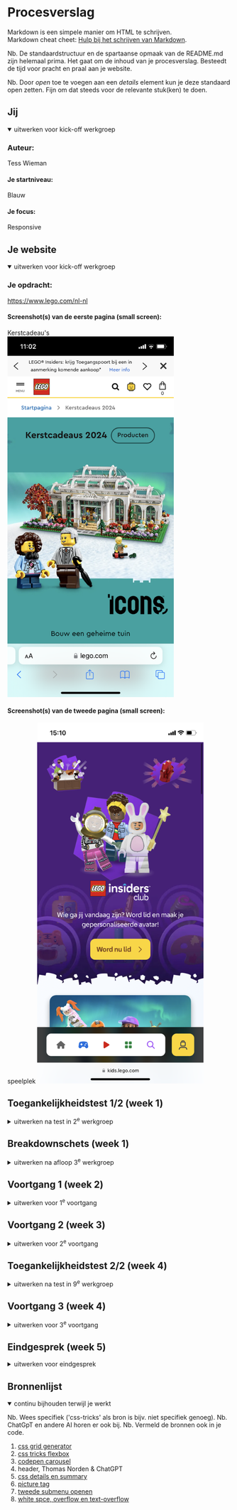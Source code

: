 # Procesverslag
Markdown is een simpele manier om HTML te schrijven.  
Markdown cheat cheet: [Hulp bij het schrijven van Markdown](https://github.com/adam-p/markdown-here/wiki/Markdown-Cheatsheet).

Nb. De standaardstructuur en de spartaanse opmaak van de README.md zijn helemaal prima. Het gaat om de inhoud van je procesverslag. Besteedt de tijd voor pracht en praal aan je website.

Nb. Door *open* toe te voegen aan een *details* element kun je deze standaard open zetten. Fijn om dat steeds voor de relevante stuk(ken) te doen.





## Jij

<details open>
  <summary>uitwerken voor kick-off werkgroep</summary>

  ### Auteur:
  Tess Wieman

  #### Je startniveau:
  Blauw

  #### Je focus:
  Responsive
 
</details>





## Je website

<details open>
  <summary>uitwerken voor kick-off werkgroep</summary>

  ### Je opdracht:
  https://www.lego.com/nl-nl 

  #### Screenshot(s) van de eerste pagina (small screen):
  Kerstcadeau's   
  <img src="readme-images/IMG_8512.PNG" width="375px" alt="Kerstcadeau's pagina">

  #### Screenshot(s) van de tweede pagina (small screen): 
  speelplek
  <img src="readme-images/IMG_8532.PNG" width="375px" alt="Speelplek pagina">
 
</details>



## Toegankelijkheidstest 1/2 (week 1)

<details>
  <summary>uitwerken na test in 2<sup>e</sup> werkgroep</summary>

  ### Bevindingen na de screenreader test
  - Lijst met je bevindingen die in de test naar voren kwamen:
  - De screenreader hapert heel snel als je naar een andere pagina toe gaat.
  - Engelse namen worden verkeert uitgesproken zoals: "idea". 
  - Het sprak heel snel, maar ik kwam erachter dat dit aangepast kan worden. 
  - De navigatie menu klapt niet open.
  - Sommige afbeeldingen of knoppen hebben onduidelijke namen.
  - Het toetsenbord geeft wel geluidjes als een opdracht daarmee is gedaan als feedback.

  ### Oplossingen
  - Kleurcontrast groot maken voor kleurenblinden.
  - Correcte namen aan tags geven, zodat deze goed voorgelezen worden en te snappen zijn.
  - Aria hidden = "true; gebruiken als onderdelen niet voorgezelen hoeven door de screenreader.
  - Zo veelmogelijk Nederlandse woorden gebruiken behalve bij namen (bijv: "Star Wars"). 
  - Ondertiteling bij video's plaatsen.

  ### Bevindingen WCAG checklist
  Content 
  - De website gebruikt duidelijke taal en vermijd stijlfiguren, idiomen en ingewikkelde metaforen. Maar Engelse woorden worden niet goed uitgesproken.
  - De inhoud van knoppen, links en fomrulieren, hebben een unieke en duidelijke beschrijvingen.

  Global code 
  - De HTML code is vrijwel gevalideert, echter zijn er wel een aantal errors. 
  - Gebruik een lang attribuut voor het html-element.
  - Elke pagina heeft zijn eigen unieke titel.
  - Zorg ervoor dat de viewport-zoom niet is uitgeschakeld.

  Keyboard
  - Er is een zichtbare focusstijl voor interactieve elementen waarnaar wordt genavigeerd (tab en shift + tab) via toetsenbord invoer. Maar soms loopt deze vast nadat er is genavigeerd vooral als er naar een volgende pagina wordt genavigeerd.
  - De focusvolgorde van het toetsenbord komt overeen met de visuele lay-out.
  
  Mobile and touch
  - De site kan in elke richting worden gedraaid.
  - Horizontaal scrollen verwijderen lukt.
  - Knoppen en linkpictogrammen kunnen gemakkelijk worden geactiveerd.
  - Er is voldoende ruitme tussen interactieve items om een scrolgebied te creëen.

  Headings
  - Er worden kopelementen gebruikt om inhoud te introduceren.
  - Er wordt één h1 tag gebruikt op een pagina.
  - Kopelementen worden in een logische volgorde geschreven.
  - Kopniveaus worden niet overgeslagen.

  Lists
  - Er worden listelementen gebruikt voor lijstinhoud.
  
  Images
  - Niet alle images hebben een alt atribute. 
  - Decoratieve plaatsen hebben geen alt atribute.
  - Er zijn geen moeilijke afbeeldingen die tekst-alternatieven nodig heeft.
  - Afbeeldingen die tekst bevatten, hebben een alt-beschrijving. Deze is soms niet heel concreet.

  Media
  - Video's worden wel automatisch afgespeeld.
  - Alle media kan in ieder geval met de muis worden gepauzeerd, maar met de toetsenbord is het mij nog niet gelukt (het kan kloppen dat ik niet de goede combinatie weet op mijn toetsenbord om dat met een screenreader te kunnen doen).
  - Er zijn geen ondertitels aanwezig bij video's.
  - Audio transcripties zijn niet aanwezig. 

  Controls
  - Er worden a elementen gebruikt voor links.
  - Links zijn herkenbaar als links.
  - Er worden button elementen gebruikt voor buttons.
  - Links die in een nieuwe tablad of venster worden geopend worden geïdentiviseerd.

  Appearance
  - De donkere modus wordt niet ondersteund.
  - Hoge-contrast modus wordt ondersteund.
  - De tekst wordt vergroot.
  - Kleur is niet de enige manier waarop informatie wordt overgebracht.
  
  Animation 
  - Animaties zijn subtiel op de website.
  - Er is geen mechanisme om achtergrond video te pauzeren.
  - Niet alle afbeeldingen hebben een media query. 
  
  Color contrast
  - Alle teksten hebben een normaal formaat.
  - Alle teksten hebben een contrast.
  - Alle icoons hebben een contrast.
  - De pagina heeft geen drak modus 
</details>



## Breakdownschets (week 1)

<details>
  <summary>uitwerken na afloop 3<sup>e</sup> werkgroep</summary>

  ### Breakdown schets, kerstcadeaus: 
  <img src="readme-images/breakdown-kerstcadeaus.png" width="375px" alt="breakdown schets van de pagina: kerstcadeaus">

  ### Breakdown schets, speelplek: 
  <img src="readme-images/breakdown-speelplek.png" width="375px" alt="breakdown schets van de pagina: speelplek">

</details>





## Voortgang 1 (week 2)

<details>
  <summary>uitwerken voor 1<sup>e</sup> voortgang</summary>

  ### Stand van zaken
  hier dit ging goed & dit was lastig (neem ook screenshots op van delen van je website en code)


  ### Agenda voor meeting
  samen met je groepje opstellen

  | student 1 Tess                                                           | student 2          | student 3    | student 4        |
  | ---                                                                      | ---                | ---          | ---              |
  | Moet ik onder plaatjes een p of een h gebruiken?                         | en dit             | en ik dit    | en dan ik dat    |
  | Als het scherm groter wordt verandere mijn plaatjes, hoe doe ik dit?     | dit als er tijd is | nog een punt | dit wil ik zeker |
  | Waarneer gebruik je een descendant in CSS?                               | ...                | ...          | ...              |


  ### Verslag van meeting
  hier na afloop snel de uitkomsten van de meeting vastleggen

  - Ik moet opnieuw mijn breakdown schets maken, want in Miro kan deze niet als image in hoge kwaliteit worden gemaakt. Ik kreeg als tip om het in Figma te doen. 
  - Voor icoontjes moet ik ::before gebruiken in plaats van een img tag, want zo wordt het toegankelijker. Maar later kreeg ik als opmerking van de docent Ivo dat ik ook een alt tag of een aria-label kan doen, want zo worden de icoontjes ook voorgelzen met de screenreader. 
  - De button die in een article stonden moesten veranderd worden naar een div. 
  - P in de section exclusieve veranderen naar een H tag.
  - Als ik een img wil veranderen van source omdat mijn pagina groter wordt moet ik in de html de media tag gebruiken.
  - MDN is een goede website!

</details>





## Voortgang 2 (week 3)

<details>
  <summary>uitwerken voor 2<sup>e</sup> voortgang</summary>

  ### Stand van zaken
  hier dit ging goed & dit was lastig (neem ook screenshots op van delen van je website en code)


  ### Agenda voor meeting
  samen met je groepje opstellen

  | student 1 Tess                                                                   | student 2          | student 3    | student 4        |
  | ---                                                                              | ---                | ---          | ---              |
  | Wanneer gebruik je een div en wanneer een article?                               | en dit             | en ik dit    | en dan ik dat    |
  | Wat is er mis met mijn hambugermenu dat het niet werkt?                          | dit als er tijd is | nog een punt | dit wil ik zeker |
  | Hoe orden ik een lijstje van mijn hamburger menu in nog een aantal lijstjes?     | ...                | ...          | ...              |
  | Hoe maak in een carousel van de artikelen?                                       | ...                | ...          | ...              |
  | Hoe maak in de afstand in een grid-template kleiner?                             | ...                | ...          | ...              |
  | Waarom wordt de class "icons" in de image tag opgegeven moment niet pasbaar?     | ...                | ...          | ...              |
  | Bij mijn volgende pagina (speelplek) maak ik ook sections, hoe moet ik deze dan naar css linken nu op mijn eerste pagina (kerstcadeaus) noem ik de section met de :nth-of-type    | ...                | ...          | ...              |


  ### Verslag van meeting
  hier na afloop snel de uitkomsten van de meeting vastleggen

  - Input type is email gebruiken in plaats van text.
  - :user-invalid gebruiken om de email gevlideerd of niet gevalideert checken in CSS.
  - Kies of je een class of nth-of-type gebruikt voor CSS 
  - In een lijst een lijstje maken voor de menu. Je moet een paar maken 2-3, maar je hoeft niet alles te doen. 
  - Winkelwagen veranderen naar een a tag 
  - Artikelen ordening veranderen zodat het logisch is voor een screenreader
  - regel 120 article veranderen naar div
  - HREF naar # veranderen 
  - Plaatjes veranderen naar procenten 

</details>





## Toegankelijkheidstest 2/2 (week 4)

<details>
  <summary>uitwerken na test in 9<sup>e</sup> werkgroep</summary>

  ### Bevindingen screenreader test
  - Alle linkjes doen het en hebben een goede naam.
  - Het is me momenteel nog niet gelukt om de alle tags te laten voorlezen. Ik denk dat het eerder aan mij ligt dat de screenreader best lastig vind.
  - Alle menu onderdelen worden nu nog steeds voorgelezen ook al zijn ze in de header te zien (op groot scherm).
  - De screenreader loopt niet vast nadat een toetsenbord functie wordt gebruikt. 
</details>





## Voortgang 3 (week 4)

<details>
  <summary>uitwerken voor 3<sup>e</sup> voortgang</summary>

  ### Stand van zaken
  hier dit ging goed & dit was lastig (neem ook screenshots op van delen van je website en code)


  ### Agenda voor meeting
  samen met je groepje opstellen

  | student 1 Tess                                                             | student 2          | student 3    | student 4        |
  | ---                                                                        | ---                | ---          | ---              |
  | De artikelen section wil niet correct responsive hoe verbeter ik dit?      | en dit             | en ik dit    | en dan ik dat    |
  | Hoe maak je een pop-up?                                                    | dit als er tijd is | nog een punt | dit wil ik zeker |
  | Hoe kan ik de video van de Speelplek pagina in mijn document zetten?       | ...                | ...          | ...              |
  | De afbeelding banner met de kat is op mobiel ingezoomd en op laptop zijn normale grootte, hoe zoom ik een afbeelding in?                                                                          | ...                | ...          | ...              |
  | Tips voor de side-slider met positionering (vanaf Home Alone set)?         | ...                | ...          | ...              |
  | Hoe selecteer in mijn css media query de footer ul li?                     | ...                | ...          | ...              |
  | Moet ik plaatjes verander van kleur bij dark mode, zo ja hoe?              | ...                | ...          | ...              |  





  ### Verslag van meeting
  hier na afloop snel de uitkomsten van de meeting vastleggen

  - Pagina id geven (in de main of body), zodat de css makkelijk in één te doen.
  - Media screen and (minmax ..px) {} is in principe niet nodig maar maakt dat printen en kleuren mogelijk is. 
  - Video zit in de source van de website. Deze downloaden en in mapje zetten.
  - Img width 100% geven in CSS video ook
  - Bij video autpolay muted loop zetten.
  - Nog een aparte javascript en css maken voor de tweede pagina. 
  - Pop up op dezelfde manier als het het hamburger menu.
  - 10em zetten bij min-width of max-width geven. 
  - Picture gebruiken voor plaatje veranderen bij de katBanner.

</details>





## Eindgesprek (week 5)

<details>
  <summary>uitwerken voor eindgesprek</summary>

  ### Je uitkomst - karakteristiek screenshots:
  <img src="readme-images/screencapture-127-0-0-1-5500-2024-12-09-18_47_30.png" width="375px" alt="Mijn nagemaakte kerst pagina">
  <img src="readme-images/screencapture-127-0-0-1-5500-speelplek-html-2024-12-09-19_29_42.png" width="375px" alt="Mijn nagemaakte speelplek pagina">


  ### Dit ging goed/Heb ik geleerd: 
  grid 
  <img src="readme-images/Schermafbeelding 2024-12-09 om 20.00.02.png width="375px" alt="top">


  ### Dit was lastig/Is niet gelukt:

  - Het is mij niet gelukt op pop-ups te maken voor buttons in de header.
  <img src="readme-images/Schermafbeelding 2024-12-09 om 19.50.12.png" width="375px" alt="bummer">
  - Het is mij niet gelukt om een de kopjes van navLijst in de header te zetten als het scherm groter wordt. Maar de screenreader leest dit wel voor op elk beelscherm formaat.
  <img src="readme-images/Schermafbeelding 2024-12-09 om 19.54.28.png" width="375px" alt="bummer">
  - De hele header is mij niet gelukt om na te maken bij de speelplek pagina. 
  <img src="readme-images/Schermafbeelding 2024-12-09 om 19.46.33.png" width="375px" alt="bummer">
  <img src="readme-images/Schermafbeelding 2024-12-09 om 19.46.52.png" width="375px" alt="bummer">
  <img src="readme-images/Schermafbeelding 2024-12-09 om 19.47.04.png" width="375px" alt="bummer">
  <img src="readme-images/Schermafbeelding 2024-12-09 om 19.47.35.png" width="375px" alt="bummer">
  - Het is mij niet gelukt om #legochristmas plaatjes een tekst te geven en deze te positioneren, Dit kwam omdat het niet responsive zou kunnen werken. Toen heb ik met figcaption gewerkt, maar dan werkt de carousel niet meer. Dus heb ik het oorspronkelijke probleem opgelost door een goede atl tag te geven dat zegt wat de teksten zouden zeggen.
    <img src="readme-images/Schermafbeelding 2024-12-09 om 19.51.56.png" width="375px" alt="bummer">
  - Het is mij op de speelplek pagina niet gelukt om twee soorten carousels te combineren. Ik heb dit probleem opgelost door overflow-x: auto; te gebruiken. 
  <img src="readme-images/Schermafbeelding 2024-12-09 om 19.52.39.png" width="375px" alt="bummer">
  <img src="readme-images/Schermafbeelding 2024-12-09 om 19.53.01.png" width="375px" alt="bummer">
  - Het is mij niet gelukt om in de media query van de footer de ul goed te plaatsen. :nth-of-child, :nth-of-type en een class toevoegen werkte niet. 
  <img src="readme-images/Schermafbeelding 2024-12-09 om 19.54.10.png" width="375px" alt="bummer">
  <img src="readme-images/Schermafbeelding 2024-12-09 om 19.54.28.png" width="375px" alt="bummer">
  - De winkelwagen werkt niet als er op de "In tas" gelikt wordt. 
  <img src="readme-images/Schermafbeelding 2024-12-09 om 19.58.21.png" width="375px" alt="bummer">
  <img src="readme-images/Schermafbeelding 2024-12-09 om 19.58.36.png" width="375px" alt="bummer">
  - De font-family Cera Pro is nergens als code te downloaden, dus deze heb ik niet kunnen toevoegen. 
</details>





## Bronnenlijst

<details open>
  <summary>continu bijhouden terwijl je werkt</summary>

  Nb. Wees specifiek ('css-tricks' als bron is bijv. niet specifiek genoeg). 
  Nb. ChatGpT en andere AI horen er ook bij.
  Nb. Vermeld de bronnen ook in je code.

  1. [css grid generator](https://cssgrid-generator.netlify.app/)
  2. [css tricks flexbox](https://css-tricks.com/snippets/css/a-guide-to-flexbox/)
  3. [codepen carousel ](https://codepen.io/shooft/pen/ZEpXmrg)
  4. header, Thomas Norden & ChatGPT
  5. [css details en summary](https://www.sitepoint.com/style-html-details-element/)
  6. [picture tag](https://developer.mozilla.org/en-US/docs/Web/HTML/Element/picture)
  7. [tweede submenu openen](https://chatgpt.com/c/6752e90d-10b4-8004-872b-b24a43b9ee54)
  8. [white spce, overflow en text-overflow](https://chatgpt.com/c/6756ccab-38ec-8004-83e3-991aae302577)


</details>